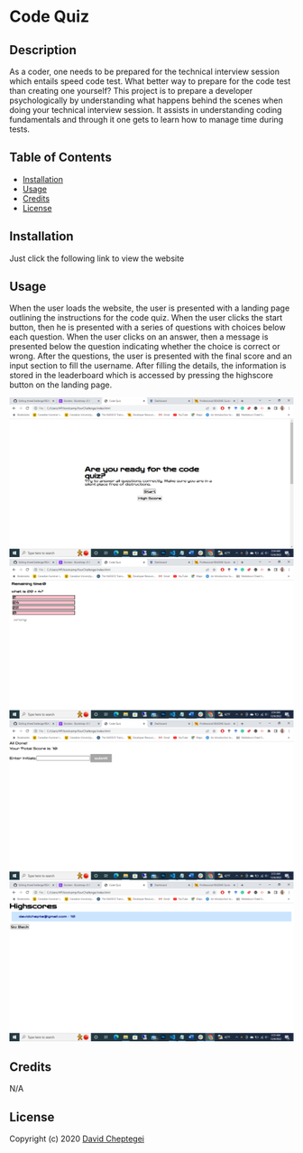 # Code Quiz

## Description

As a coder, one needs to be prepared for the technical interview session which entails speed code test. What better way to prepare for the code test than creating one yourself? This project is to prepare a developer psychologically by understanding what happens behind the scenes when doing your technical interview session. It assists in understanding coding fundamentals and through it one gets to learn how to manage time during tests. 

## Table of Contents

- [Installation](#installation)
- [Usage](#usage)
- [Credits](#credits)
- [License](#license)

## Installation

Just click the following link to view the website 

## Usage

When the user loads the website, the user is presented with a landing page outlining the instructions for the code quiz. When the user clicks the start button, then he is presented with a series of questions with choices below each question. When the user clicks on an answer, then a message is presented below the question indicating whether the choice is correct or wrong. After the questions, the user is presented with the final score and an input section to fill the username. After filling the details, the information is stored in the leaderboard which is accessed by pressing the highscore button on the landing page.

![alt text](./assets/images/landing%20page.png)
![alt text](./assets/images/questions.png)
![alt text](./assets/images/input%20section.png)
![alt text](./assets/images/leaderboard.png)

## Credits

N/A

## License

Copyright (c) 2020 [David Cheptegei](https://github.com/cheptegei-create)
